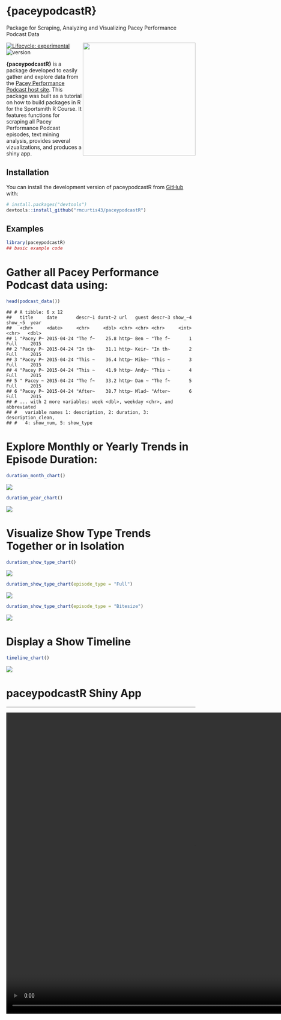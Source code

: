 
# {paceypodcastR}

Package for Scraping, Analyzing and Visualizing Pacey Performance
Podcast Data

<img src="man/figures/hexsticker.png" align="right" width="300" />

<!-- badges: start -->

[![Lifecycle:
experimental](https://img.shields.io/badge/lifecycle-experimental-orange.svg)](https://www.tidyverse.org/lifecycle/#experimental)
![version](https://img.shields.io/badge/version-0.1.0-blue)
<!-- badges: end -->

**{paceypodcastR}** is a package developed to easily gather and explore
data from the [Pacey Performance Podcast host
site](https://paceyperformancepodcast.podbean.com/). This package was
built as a tutorial on how to build packages in R for the Sportsmith R
Course. It features functions for scraping all Pacey Performance Podcast
episodes, text mining analysis, provides several vizualizations, and
produces a shiny app.

## Installation

You can install the development version of paceypodcastR from
[GitHub](https://github.com/) with:

``` r
# install.packages("devtools")
devtools::install_github("rmcurtis43/paceypodcastR")
```

## Examples

``` r
library(paceypodcastR)
## basic example code
```

# Gather all Pacey Performance Podcast data using:

``` r
head(podcast_data())
```

    ## # A tibble: 6 x 12
    ##   title     date       descr~1 durat~2 url   guest descr~3 show_~4 show_~5  year
    ##   <chr>     <date>     <chr>     <dbl> <chr> <chr> <chr>     <int> <chr>   <dbl>
    ## 1 "Pacey P~ 2015-04-24 "The f~    25.8 http~ Ben ~ "The f~       1 Full     2015
    ## 2 "Pacey P~ 2015-04-24 "In th~    31.1 http~ Keir~ "In th~       2 Full     2015
    ## 3 "Pacey P~ 2015-04-24 "This ~    36.4 http~ Mike~ "This ~       3 Full     2015
    ## 4 "Pacey P~ 2015-04-24 "This ~    41.9 http~ Andy~ "This ~       4 Full     2015
    ## 5 " Pacey ~ 2015-04-24 "The f~    33.2 http~ Dan ~ "The f~       5 Full     2015
    ## 6 "Pacey P~ 2015-04-24 "After~    38.7 http~ Mlad~ "After~       6 Full     2015
    ## # ... with 2 more variables: week <dbl>, weekday <chr>, and abbreviated
    ## #   variable names 1: description, 2: duration, 3: description_clean,
    ## #   4: show_num, 5: show_type

# Explore Monthly or Yearly Trends in Episode Duration:

``` r
duration_month_chart()
```

![](README_files/figure-gfm/pressure-1.png)<!-- -->

``` r
duration_year_chart()
```

![](README_files/figure-gfm/pressure-2.png)<!-- -->

# Visualize Show Type Trends Together or in Isolation

``` r
duration_show_type_chart()
```

![](README_files/figure-gfm/unnamed-chunk-1-1.png)<!-- -->

``` r
duration_show_type_chart(episode_type = "Full")
```

![](README_files/figure-gfm/unnamed-chunk-1-2.png)<!-- -->

``` r
duration_show_type_chart(episode_type = "Bitesize")
```

![](README_files/figure-gfm/unnamed-chunk-1-3.png)<!-- -->

# Display a Show Timeline

``` r
timeline_chart()
```

![](README_files/figure-gfm/unnamed-chunk-2-1.png)<!-- -->

# paceypodcastR Shiny App

------------------------------------------------------------------------

<video auto-play="true" loop="loop" width="1000" height="800" controls>
<source src="inst/videos/paceypodcastR_app.mp4" type="video/mp4">
</video>

